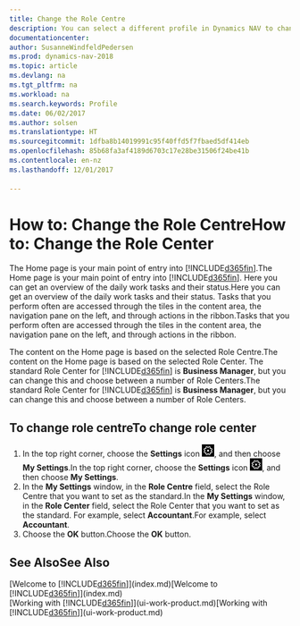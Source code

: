 ```yaml
---
title: Change the Role Centre
description: You can select a different profile in Dynamics NAV to change what you see on your Home page.
documentationcenter: 
author: SusanneWindfeldPedersen
ms.prod: dynamics-nav-2018
ms.topic: article
ms.devlang: na
ms.tgt_pltfrm: na
ms.workload: na
ms.search.keywords: Profile
ms.date: 06/02/2017
ms.author: solsen
ms.translationtype: HT
ms.sourcegitcommit: 1dfba8b14019991c95f40ffd5f7fbaed5df414eb
ms.openlocfilehash: 85b68fa3af4189d6703c17e28be31506f24be41b
ms.contentlocale: en-nz
ms.lasthandoff: 12/01/2017

---
```

# <a name="how-to-change-the-role-center"></a><span data-ttu-id="1b31d-103">How to: Change the Role Centre</span><span class="sxs-lookup"><span data-stu-id="1b31d-103">How to: Change the Role Center</span></span>
<span data-ttu-id="1b31d-104">The Home page is your main point of entry into [!INCLUDE[d365fin](includes/d365fin_md.md)].</span><span class="sxs-lookup"><span data-stu-id="1b31d-104">The Home page is your main point of entry into [!INCLUDE[d365fin](includes/d365fin_md.md)].</span></span> <span data-ttu-id="1b31d-105">Here you can get an overview of the daily work tasks and their status.</span><span class="sxs-lookup"><span data-stu-id="1b31d-105">Here you can get an overview of the daily work tasks and their status.</span></span> <span data-ttu-id="1b31d-106">Tasks that you perform often are accessed through the tiles in the content area, the navigation pane on the left, and through actions in the ribbon.</span><span class="sxs-lookup"><span data-stu-id="1b31d-106">Tasks that you perform often are accessed through the tiles in the content area, the navigation pane on the left, and through actions in the ribbon.</span></span>

<span data-ttu-id="1b31d-107">The content on the Home page is based on the selected Role Centre.</span><span class="sxs-lookup"><span data-stu-id="1b31d-107">The content on the Home page is based on the selected Role Center.</span></span> <span data-ttu-id="1b31d-108">The standard Role Center for [!INCLUDE[d365fin](includes/d365fin_md.md)] is **Business Manager**, but you can change this and choose between a number of Role Centers.</span><span class="sxs-lookup"><span data-stu-id="1b31d-108">The standard Role Center for [!INCLUDE[d365fin](includes/d365fin_md.md)] is **Business Manager**, but you can change this and choose between a number of Role Centers.</span></span>

## <a name="to-change-role-center"></a><span data-ttu-id="1b31d-109">To change role centre</span><span class="sxs-lookup"><span data-stu-id="1b31d-109">To change role center</span></span>
1. <span data-ttu-id="1b31d-110">In the top right corner, choose the **Settings** icon ![Settings](media/ui-experience/settings_icon_small.png "Settings icon for role center"), and then choose **My Settings**.</span><span class="sxs-lookup"><span data-stu-id="1b31d-110">In the top right corner, choose the **Settings** icon ![Settings](media/ui-experience/settings_icon_small.png "Settings icon for role center"), and then choose **My Settings**.</span></span>
2. <span data-ttu-id="1b31d-111">In the **My Settings** window, in the **Role Centre** field, select the Role Centre that you want to set as the standard.</span><span class="sxs-lookup"><span data-stu-id="1b31d-111">In the **My Settings** window, in the **Role Center** field, select the Role Center that you want to set as the standard.</span></span> <span data-ttu-id="1b31d-112">For example, select **Accountant**.</span><span class="sxs-lookup"><span data-stu-id="1b31d-112">For example, select **Accountant**.</span></span>
3. <span data-ttu-id="1b31d-113">Choose the **OK** button.</span><span class="sxs-lookup"><span data-stu-id="1b31d-113">Choose the **OK** button.</span></span>

## <a name="see-also"></a><span data-ttu-id="1b31d-114">See Also</span><span class="sxs-lookup"><span data-stu-id="1b31d-114">See Also</span></span>
<span data-ttu-id="1b31d-115">[Welcome to [!INCLUDE[d365fin](includes/d365fin_md.md)]](index.md)</span><span class="sxs-lookup"><span data-stu-id="1b31d-115">[Welcome to [!INCLUDE[d365fin](includes/d365fin_md.md)]](index.md)</span></span>  
<span data-ttu-id="1b31d-116">[Working with [!INCLUDE[d365fin](includes/d365fin_md.md)]](ui-work-product.md)</span><span class="sxs-lookup"><span data-stu-id="1b31d-116">[Working with [!INCLUDE[d365fin](includes/d365fin_md.md)]](ui-work-product.md)</span></span>  

